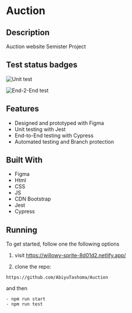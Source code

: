 # Auction

## Description

Auction website Semister Project

## Test status badges

![Unit test](https://github.com/AbiyuTashoma/Auction/actions/workflows/unit-test.yml/badge.svg)

![End-2-End test](https://github.com/AbiyuTashoma/Auction/actions/workflows/e2e-test.yml/badge.svg)

## Features

- Designed and prototyped with Figma
- Unit testing with Jest
- End-to-End testing with Cypress
- Automated testing and Branch protection

## Built With

- Figma
- Html
- CSS
- JS
- CDN Bootstrap
- Jest
- Cypress

## Running

To get started, follow one the following options

1. visit https://willowy-sprite-8d01d2.netlify.app/

2. clone the repo:

```
https://github.com/AbiyuTashoma/Auction
```

and then

```
- npm run start
- npm run test
```
